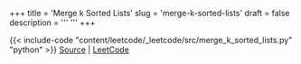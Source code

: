 +++
title = 'Merge k Sorted Lists'
slug = 'merge-k-sorted-lists'
draft = false
description =  '''
'''
+++

{{< include-code "content/leetcode/_leetcode/src/merge_k_sorted_lists.py" "python" >}}
[Source](https://github.com/grind-rip/leetcode/blob/master/src/merge_k_sorted_lists.py) | [LeetCode](https://leetcode.com/problems/merge-k-sorted-lists)
